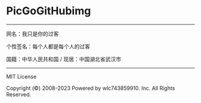 # PicGoGitHubimg



---

网名：我只是你的过客

个性签名：每个人都是每个人的过客

国籍：中华人民共和国 / 现居：中国湖北省武汉市

---



MIT License

Copyright (©) 2008-2023 Powered by wlc743859910. Inc. All Rights Reserved.